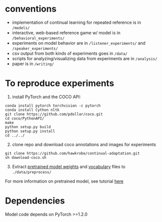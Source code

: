 # conventions

* implementation of continual learning for repeated reference is in `/models/`
* interactive, web-based reference game w/ model is in `/behavioral_experiments/`
* experiments on model behavior are in `/listener_experiments/` and `/speaker_experiments/`
* csv output from both kinds of experiments goes in `/data/`
* scripts for analyzing/visualizing data from experiments are in `/analysis/`
* paper is in `/writing/`

# To reproduce experiments

1. install PyTorch and the COCO API:

```
conda install pytorch torchvision -c pytorch
conda install Cython nltk
git clone https://github.com/pdollar/coco.git
cd coco/PythonAPI/
make
python setup.py build
python setup.py install
cd ../../
``` 

2. clone repo and download coco annotations and images for experiments

```
git clone https://github.com/hawkrobe/continual-adaptation.git
sh download-coco.sh
```

3. Extract [pretrained model weights](https://www.dropbox.com/s/ne0ixz5d58ccbbz/pretrained_model.zip?dl=0) and [vocabulary](https://www.dropbox.com/s/26adb7y9m98uisa/vocap.zip?dl=0) files to `./data/preprocess/`

For more information on pretrained model, see tutorial [here](https://github.com/yunjey/pytorch-tutorial/tree/master/tutorials/03-advanced/image_captioning)

# Dependencies

Model code depends on PyTorch >=1.2.0

